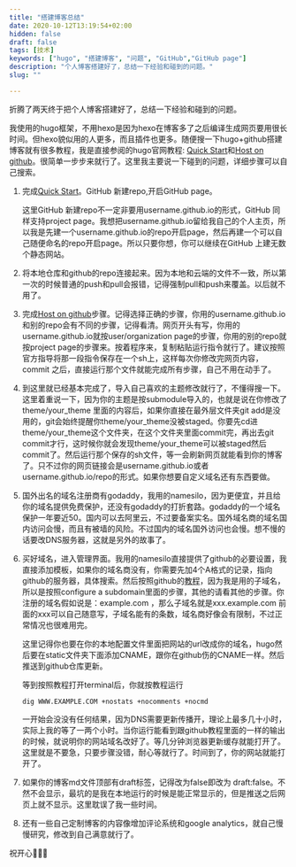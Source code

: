 ```yaml
---
title: "搭建博客总结"
date: 2020-10-12T13:19:54+02:00
hidden: false
draft: false
tags: [技术]
keywords: ["hugo", "搭建博客", "问题", "GitHub","GitHub page"]
description: "个人博客搭建好了，总结一下经验和碰到的问题。"
slug: ""

---
```


折腾了两天终于把个人博客搭建好了，总结一下经验和碰到的问题。

我使用的hugo框架，不用hexo是因为hexo在博客多了之后编译生成网页要用很长时间。但hexo貌似用的人更多，而且插件也更多。随便搜一下hugo+github搭建博客就有很多教程，我是直接参阅的hugo官网教程: [Quick Start](https://gohugo.io/getting-started/quick-start/)和[Host on github](https://gohugo.io/hosting-and-deployment/hosting-on-github/)。很简单一步步来就行了。这里我主要说一下碰到的问题，详细步骤可以自己搜索。

1. 完成[Quick Start](https://gohugo.io/getting-started/quick-start/)。GitHub 新建repo,开启GitHub page。

   这里GitHub 新建repo不一定非要用username.github.io的形式，GitHub 同样支持project page。我想把username.github.io留给我自己的个人主页，所以我是先建一个username.github.io的repo开启page，然后再建一个可以自己随便命名的repo开启page。所以只要你想，你可以继续在GitHub 上建无数个静态网站。

2. 将本地仓库和github的repo连接起来。因为本地和云端的文件不一致，所以第一次的时候普通的push和pull会报错，记得强制pull和push来覆盖。以后就不用了。

3. 完成[Host on github](https://gohugo.io/hosting-and-deployment/hosting-on-github/)步骤。记得选择正确的步骤，你用的username.github.io和别的repo会有不同的步骤，记得看清。网页开头有写，你用的username.github.io就按user/organization page的步骤，你用的别的repo就按project page的步骤来。按着程序来，复制粘贴运行指令就行了。建议按照官方指导将那一段指令保存在一个sh上，这样每次你修改完网页内容，commit 之后，直接运行那个文件就能完成所有步骤，自己不用在动手了。

4. 到这里就已经基本完成了，导入自己喜欢的主题修改就行了，不懂得搜一下。这里着重说一下，因为你的主题是按submodule导入的，也就是说在你修改了theme/your_theme 里面的内容后，如果你直接在最外层文件夹git add是没用的，git会始终提醒你theme/your_theme没被staged。你要先cd进theme/your_theme这个文件夹，在这个文件夹里面commit完，再出去git commit才行，这时候你就会发现theme/your_theme可以被staged然后commit了。然后运行那个保存的sh文件，等一会刷新网页就能看到你的博客了。只不过你的网页链接会是username.github.io或者username.github.io/repo的形式。如果你想要自定义域名还有东西要做。

5. 国外出名的域名注册商有godaddy，我用的namesilo，因为更便宜，并且给你的域名提供免费保护，还没有godaddy的打折套路。godaddy的一个域名保护一年要近50。国内可以去阿里云，不过要备案实名。国外域名商的域名国内访问会慢，而且有被墙的风险。不过国内的域名国外访问也会慢。想不慢的话要改DNS服务器，这就是另外的故事了。

6. 买好域名，进入管理界面。我用的namesilo直接提供了github的必要设置，我直接添加模板，如果你的域名商没有，你需要先加4个A格式的记录，指向github的服务器，具体搜索。然后按照github的[教程](https://docs.github.com/en/free-pro-team@latest/github/working-with-github-pages/managing-a-custom-domain-for-your-github-pages-site#configuring-a-subdomain)，因为我是用的子域名，所以是按照configure a subdomain里面的步骤，其他的请看其他的步骤。你注册的域名假如说是：example.com ，那么子域名就是xxx.example.com 前面的xxx可以自己随意写，子域名能有的条数，域名商好像会有限制，不过正常情况也很难用完。

   这里记得你也要在你的本地配置文件里面把网站的url改成你的域名，hugo然后要在static文件夹下面添加CNAME，跟你在github伤的CNAME一样。然后推送到github仓库更新。

   等到按照教程打开terminal后，你就按教程运行

   ```shell
   dig WWW.EXAMPLE.COM +nostats +nocomments +nocmd
   ```

   一开始会没没有任何结果，因为DNS需要更新传播开，理论上最多几十小时，实际上我的等了一两个小时。当你运行能看到跟github教程里面的一样的输出的时候，就说明你的网站域名改好了。等几分钟浏览器更新缓存就能打开了。这里就是不要急，只要步骤没错，耐心等就行了。时间到了，你的网站就能打开了。

7. 如果你的博客md文件顶部有draft标签，记得改为false即改为 draft:false。不然不会显示，最坑的是我在本地运行的时候是能正常显示的，但是推送之后网页上就不显示。这里耽误了我一些时间。

8. 还有一些自己定制博客的内容像增加评论系统和google analytics，就自己慢慢研究，修改到自己满意就行了。

祝开心🧑🏻‍💻


